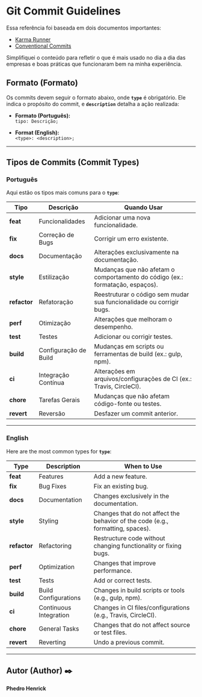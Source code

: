 # Git Commit Guidelines

Essa referência foi baseada em dois documentos importantes:

- [Karma Runner](http://karma-runner.github.io/6.4/dev/git-commit-msg.html)  
- [Conventional Commits](https://www.conventionalcommits.org/)

Simplifiquei o conteúdo para refletir o que é mais usado no dia a dia das empresas e boas práticas que funcionaram bem na minha experiência.

## Formato (Formato)
Os commits devem seguir o formato abaixo, onde **`type`** é obrigatório. Ele indica o propósito do commit, e **`description`** detalha a ação realizada:

- **Formato (Português):**  
  `tipo: Descrição;`  

- **Format (English):**  
  `<type>: <description>;`

---

## Tipos de Commits (Commit Types)

### Português
Aqui estão os tipos mais comuns para o **`type`**:

| Tipo        | Descrição             | Quando Usar                                                                |
|-------------|-----------------------|----------------------------------------------------------------------------|
| **feat**    | Funcionalidades       | Adicionar uma nova funcionalidade.                                        |
| **fix**     | Correção de Bugs      | Corrigir um erro existente.                                               |
| **docs**    | Documentação          | Alterações exclusivamente na documentação.                                |
| **style**   | Estilização           | Mudanças que não afetam o comportamento do código (ex.: formatação, espaços). |
| **refactor**| Refatoração           | Reestruturar o código sem mudar sua funcionalidade ou corrigir bugs.      |
| **perf**    | Otimização            | Alterações que melhoram o desempenho.                                     |
| **test**    | Testes                | Adicionar ou corrigir testes.                                             |
| **build**   | Configuração de Build | Mudanças em scripts ou ferramentas de build (ex.: gulp, npm).             |
| **ci**      | Integração Contínua   | Alterações em arquivos/configurações de CI (ex.: Travis, CircleCI).       |
| **chore**   | Tarefas Gerais        | Mudanças que não afetam código-fonte ou testes.                           |
| **revert**  | Reversão              | Desfazer um commit anterior.                                              |

---

### English
Here are the most common types for **`type`**:

| Type        | Description           | When to Use                                                                 |
|-------------|-----------------------|-----------------------------------------------------------------------------|
| **feat**    | Features              | Add a new feature.                                                         |
| **fix**     | Bug Fixes             | Fix an existing bug.                                                       |
| **docs**    | Documentation         | Changes exclusively in the documentation.                                  |
| **style**   | Styling               | Changes that do not affect the behavior of the code (e.g., formatting, spaces). |
| **refactor**| Refactoring           | Restructure code without changing functionality or fixing bugs.            |
| **perf**    | Optimization          | Changes that improve performance.                                          |
| **test**    | Tests                 | Add or correct tests.                                                      |
| **build**   | Build Configurations  | Changes in build scripts or tools (e.g., gulp, npm).                       |
| **ci**      | Continuous Integration| Changes in CI files/configurations (e.g., Travis, CircleCI).               |
| **chore**   | General Tasks         | Changes that do not affect source or test files.                           |
| **revert**  | Reverting             | Undo a previous commit.                                                    |

---

## Autor (Author) ✒️  
**Phedro Henrick**
